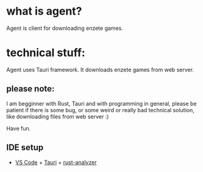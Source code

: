 # what is agent?
Agent is client for downloading enzete games.

# technical stuff:
Agent uses Tauri framework. It downloads enzete games from web server.

## please note:
I am begginner with Rust, Tauri and with programming in general, please be patient if there is some bug, or some weird or really bad technical solution, like downloading files from web server :)

Have fun.

## IDE setup
- [VS Code](https://code.visualstudio.com/) + [Tauri](https://marketplace.visualstudio.com/items?itemName=tauri-apps.tauri-vscode) + [rust-analyzer](https://marketplace.visualstudio.com/items?itemName=rust-lang.rust-analyzer)
